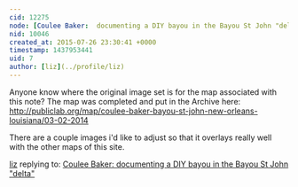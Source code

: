 ```yaml
---
cid: 12275
node: [Coulee Baker:  documenting a DIY bayou in the Bayou St John "delta"](../notes/eustatic/02-18-2014/coulee-baker-documenting-a-diy-bayou-in-the-bayou-st-john-delta)
nid: 10046
created_at: 2015-07-26 23:30:41 +0000
timestamp: 1437953441
uid: 7
author: [liz](../profile/liz)
---
```


Anyone know where the original image set is for the map associated with this note? The map was completed and put in the Archive here: http://publiclab.org/map/coulee-baker-bayou-st-john-new-orleans-louisiana/03-02-2014

There are a couple images i'd like to adjust so that it overlays really well with the other maps of this site. 

[liz](../profile/liz) replying to: [Coulee Baker:  documenting a DIY bayou in the Bayou St John "delta"](../notes/eustatic/02-18-2014/coulee-baker-documenting-a-diy-bayou-in-the-bayou-st-john-delta)

